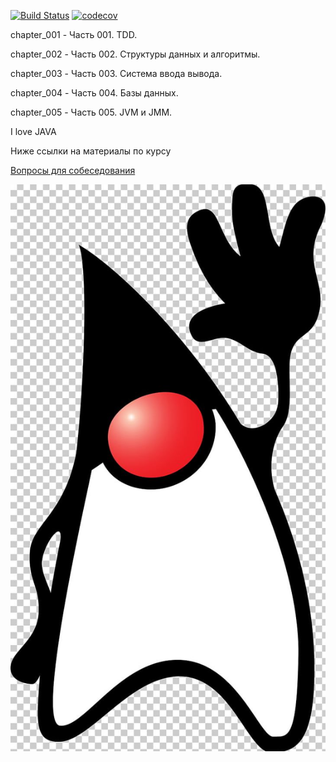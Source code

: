 [![Build Status](https://travis-ci.org/Sekator778/job4j_design.svg?branch=master)](https://travis-ci.org/Sekator778/job4j_design)
[![codecov](https://codecov.io/gh/Sekator778/job4j_design/branch/master/graph/badge.svg)](https://codecov.io/gh/Sekator778/job4j_design)

chapter_001 - Часть 001. TDD.

сhapter_002 - Часть 002. Структуры данных и алгоритмы.

chapter_003 - Часть 003. Система ввода вывода.

chapter_004 - Часть 004. Базы данных.

chapter_005 - Часть 005. JVM и JMM.


I love JAVA

Ниже ссылки на материалы по курсу

[Вопросы для собеседования](course_materials/ood.md#OOD)

![джавик](https://github.com/Sekator778/job4j_design/blob/master/course_materials/java_pic.jpg)
